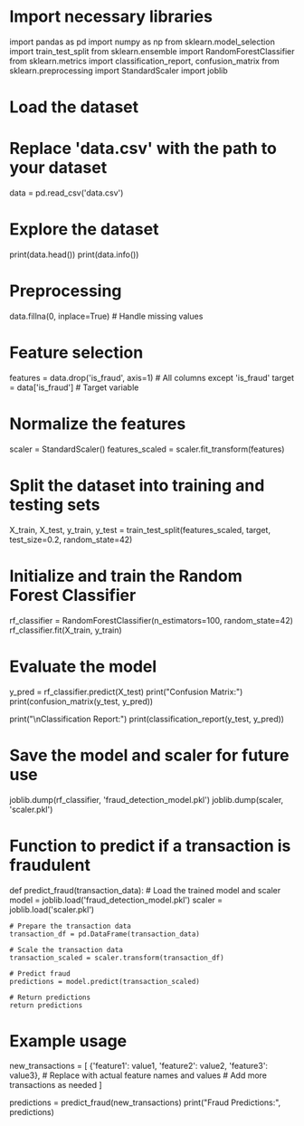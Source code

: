# Import necessary libraries
import pandas as pd
import numpy as np
from sklearn.model_selection import train_test_split
from sklearn.ensemble import RandomForestClassifier
from sklearn.metrics import classification_report, confusion_matrix
from sklearn.preprocessing import StandardScaler
import joblib

# Load the dataset
# Replace 'data.csv' with the path to your dataset
data = pd.read_csv('data.csv')

# Explore the dataset
print(data.head())
print(data.info())

# Preprocessing
data.fillna(0, inplace=True)  # Handle missing values

# Feature selection
features = data.drop('is_fraud', axis=1)  # All columns except 'is_fraud'
target = data['is_fraud']  # Target variable

# Normalize the features
scaler = StandardScaler()
features_scaled = scaler.fit_transform(features)

# Split the dataset into training and testing sets
X_train, X_test, y_train, y_test = train_test_split(features_scaled, target, test_size=0.2, random_state=42)

# Initialize and train the Random Forest Classifier
rf_classifier = RandomForestClassifier(n_estimators=100, random_state=42)
rf_classifier.fit(X_train, y_train)

# Evaluate the model
y_pred = rf_classifier.predict(X_test)
print("Confusion Matrix:")
print(confusion_matrix(y_test, y_pred))

print("\nClassification Report:")
print(classification_report(y_test, y_pred))

# Save the model and scaler for future use
joblib.dump(rf_classifier, 'fraud_detection_model.pkl')
joblib.dump(scaler, 'scaler.pkl')

# Function to predict if a transaction is fraudulent
def predict_fraud(transaction_data):
    # Load the trained model and scaler
    model = joblib.load('fraud_detection_model.pkl')
    scaler = joblib.load('scaler.pkl')
    
    # Prepare the transaction data
    transaction_df = pd.DataFrame(transaction_data)
    
    # Scale the transaction data
    transaction_scaled = scaler.transform(transaction_df)
    
    # Predict fraud
    predictions = model.predict(transaction_scaled)
    
    # Return predictions
    return predictions

# Example usage
new_transactions = [
    {'feature1': value1, 'feature2': value2, 'feature3': value3},  # Replace with actual feature names and values
    # Add more transactions as needed
]

predictions = predict_fraud(new_transactions)
print("Fraud Predictions:", predictions)
